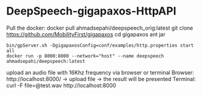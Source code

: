 # DeepSpeech-gigapaxos-HttpAPI
Pull the docker: docker pull ahmadsepahi/deepspeech_orig:latest
git clone https://github.com/MobilityFirst/gigapaxos
cd gigapaxos
ant jar
```
bin/gpServer.sh -DgigapaxosConfig=conf/examples/http.properties start all
docker run -p 8000:8000 --network="host" --name deepspeech ahmadsepahi/deepspeech:latest
```
upload an audio file with 16Khz frequency via browser or terminal
Browser: http://localhost:8000/ -> upload file -> the result will be presented
Terminal: curl -F file=@test.wav http://localhost:8000
